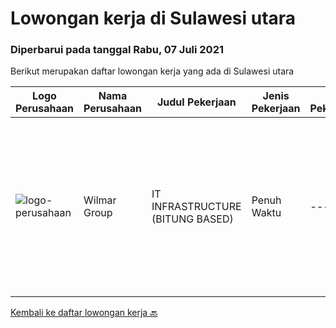 
  # Lowongan kerja di Sulawesi utara

  ### Diperbarui pada tanggal Rabu, 07 Juli 2021

  Berikut merupakan daftar lowongan kerja yang ada di Sulawesi utara

  |Logo Perusahaan | Nama Perusahaan | Judul Pekerjaan | Jenis Pekerjaan | Gaji Pekerjaan | Lokasi | Deskripsi | Tanggal diunggah | Pranala |
  | -------------- | --------------- | --------------- | --------- | --------- | -------------- | ------- | ----------- | ----------- |
  |![logo-perusahaan](https://image-service-cdn.seek.com.au/5683be4817b674e99653d054bb367590069452e8/ee4dce1061f3f616224767ad58cb2fc751b8d2dc)|Wilmar Group|IT INFRASTRUCTURE (BITUNG BASED)|Penuh Waktu|---|Bitung|Job Description: Actively monitors and analyzes user requests, evaluates and applies solutions. Troubleshoots any IT technical issues and resolves in...|Senin, 28 Juni 2021|https://www.jobstreet.co.id/id/job/it-infrastructure-bitung-based-3566623?token=0~ac433d2b-965b-48ef-9214-77a535f07b75&sectionRank=1&jobId=jobstreet-id-job-3566623|


  [Kembali ke daftar lowongan kerja 🔙](../README.md#daftar-lowongan-kerja)
  